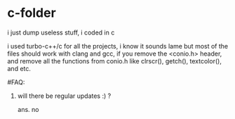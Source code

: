 # c-folder
i just dump useless stuff, i coded in c

i used turbo-c++/c for all the projects, i know it sounds lame but most of the files should work with clang and gcc, if you
remove the <conio.h> header, and remove all the functions from conio.h like clrscr(), getch(), textcolor(), and etc.

#FAQ:

1) will there be regular updates :) ?

   ans. no
